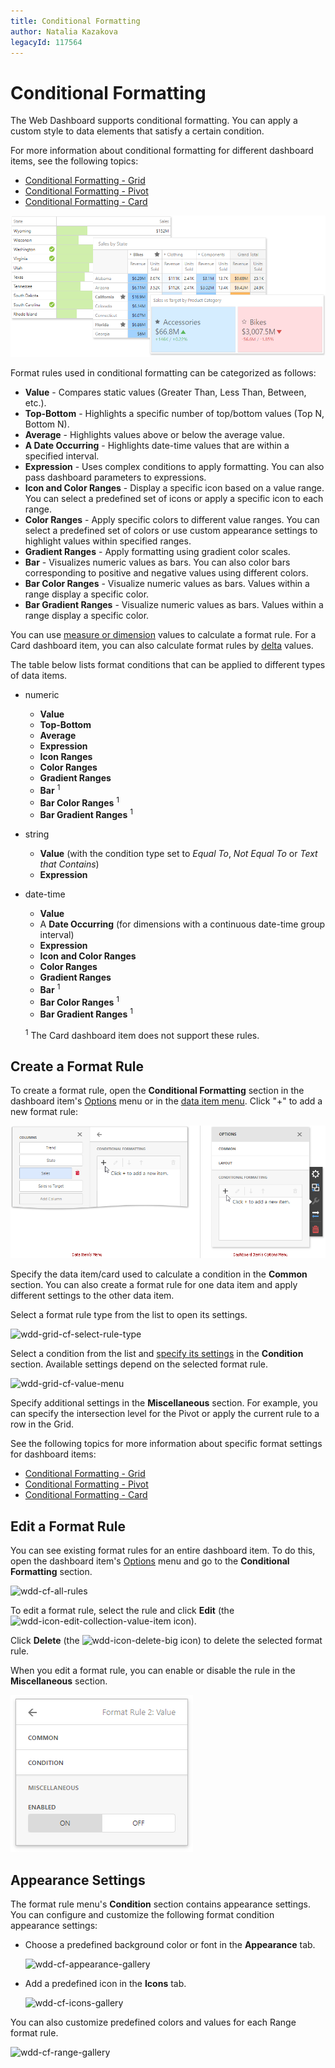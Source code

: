 ```yaml
---
title: Conditional Formatting
author: Natalia Kazakova
legacyId: 117564
---
```

# Conditional Formatting
The Web Dashboard supports conditional formatting. You can apply a custom style to data elements that satisfy a certain condition. 

For more information about conditional formatting for different dashboard items, see the following topics:

* [Conditional Formatting - Grid](../designing-dashboard-items/grid/conditional-formatting.md)
* [Conditional Formatting - Pivot](../designing-dashboard-items/pivot/conditional-formatting.md)
* [Conditional Formatting - Card](../designing-dashboard-items/cards/conditional-formatting.md)

![wdd-cf-main](../../../images/img126130.png)

Format rules used in conditional formatting can be categorized as follows:
* **Value** - Compares static values (Greater Than, Less Than, Between, etc.).
* **Top-Bottom** - Highlights a specific number of top/bottom values (Top N, Bottom N).
* **Average** - Highlights values above or below the average value.
* **A Date Occurring** - Highlights date-time values that are within a specified interval.
* **Expression** - Uses complex conditions to apply formatting. You can also pass dashboard parameters to expressions.
* **Icon and Color Ranges** - Display a specific icon based on a value range. You can select a predefined set of icons or apply a specific icon to each range.
* **Color Ranges** - Apply specific colors to different value ranges. You can select a predefined set of colors or use custom appearance settings to highlight values within specified ranges.
* **Gradient Ranges** - Apply formatting using gradient color scales.
* **Bar** - Visualizes numeric values as bars. You can also color bars corresponding to positive and negative values using different colors.
* **Bar Color Ranges** - Visualize numeric values as bars. Values within a range display a specific color.
* **Bar Gradient Ranges** - Visualize numeric values as bars. Values within a range display a specific color.

You can use [measure or dimension](../binding-dashboard-items-to-data/binding-dashboard-items-to-data-in-the-web-dashboard.md) values to calculate a format rule. For a Card dashboard item, you can also calculate format rules by [delta](../designing-dashboard-items/cards/delta.md) values.

The table below lists format conditions that can be applied to different types of data items.
* numeric 
	* **Value**
	* **Top-Bottom**
	* **Average**
	* **Expression** 
	* **Icon Ranges**
	* **Color Ranges**
	* **Gradient Ranges**
	* **Bar** <sup>1</sup>
	* **Bar Color Ranges** <sup>1</sup>
	* **Bar Gradient Ranges** <sup>1</sup>
* string 
	* **Value** (with the condition type set to _Equal To_, _Not Equal To_ or _Text that Contains_)
	* **Expression**
* date-time 
	* **Value**
	* A **Date Occurring** (for dimensions with a continuous date-time group interval)
	* **Expression**
	* **Icon and Color Ranges**
	* **Color Ranges**
	* **Gradient Ranges**
	* **Bar** <sup>1</sup>
	* **Bar Color Ranges** <sup>1</sup>
	* **Bar Gradient Ranges** <sup>1</sup>

	<sup>1</sup>  The Card dashboard item does not support these rules.

## Create a Format Rule

 To create a format rule, open the **Conditional Formatting** section in the dashboard item's [Options](../ui-elements/dashboard-item-menu.md) menu or in the [data item menu](../ui-elements/data-item-menu.md). Click "+" to add a new format rule:
	
![wed-dashboard-cf-add-rule](../../../images/wed-dashboard-cf-add-rule.png)

Specify the data item/card used to calculate a condition in the **Common** section. You can also create a format rule for one data item and apply different settings to the other data item. 

Select a format rule type from the list to open its settings.
	
![wdd-grid-cf-select-rule-type](../../../images/img126024.png)

Select a condition from the list and [specify its settings](#appearance-settings) in the **Condition** section. Available settings depend on the selected format rule.
	
![wdd-grid-cf-value-menu](../../../images/img126023.png)
	
Specify additional settings in the **Miscellaneous** section. For example, you can specify the intersection level for the Pivot or apply the current rule to a row in the Grid.

See the following topics for more information about specific format settings for dashboard items:

* [Conditional Formatting - Grid](../designing-dashboard-items/grid/conditional-formatting.md)
* [Conditional Formatting - Pivot](../designing-dashboard-items/pivot/conditional-formatting.md)
* [Conditional Formatting - Card](../designing-dashboard-items/cards/conditional-formatting.md)

## Edit a Format Rule

You can see existing format rules for an entire dashboard item. To do this, open the dashboard item's [Options](../ui-elements/dashboard-item-menu.md) menu and go to the **Conditional Formatting** section.

![wdd-cf-all-rules](../../../images/img126046.png)

To edit a format rule, select the rule and click **Edit** (the ![wdd-icon-edit-collection-value-item](../../../images/img126050.png) icon).

Click **Delete** (the ![wdd-icon-delete-big](../../../images/img126104.png) icon) to delete the selected format rule.

When you edit a format rule, you can enable or disable the rule in the **Miscellaneous** section.

![](../../../images/web-conditional-formatting-edit-rule-miscellaneous-section.png)

## Appearance Settings

The format rule menu's **Condition** section contains appearance settings. You can configure and customize the following format condition appearance settings:

* Choose a predefined background color or font in the **Appearance** tab.
	
	![wdd-cf-appearance-gallery](../../../images/img126044.png)
* Add a predefined icon in the **Icons** tab.
	
	![wdd-cf-icons-gallery](../../../images/img126045.png)

You can also customize predefined colors and values for each Range format rule.

![wdd-cf-range-gallery](../../../images/img126043.png)
